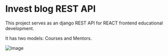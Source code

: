 # Invest blog REST API

This project serves as an django REST API for REACT frontend educational development.

It has two models: Courses and Mentors.

![Image](https://i.ibb.co/sK7mX61/image.png)
